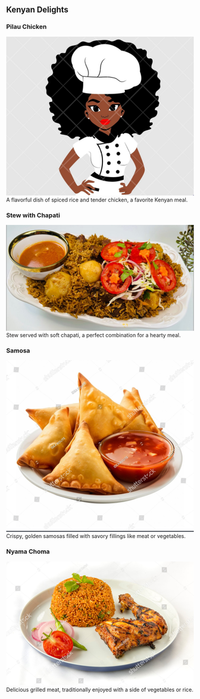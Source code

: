 ## Kenyan Delights

### Pilau Chicken
![Pilau Chicken](https://github.com/Hellen89-arch/Kenyan-delights/raw/main/d9ef7551a17cc522a023ea418f2a459b.jpg)
A flavorful dish of spiced rice and tender chicken, a favorite Kenyan meal.

### Stew with Chapati
![Stew with Chapati](https://github.com/Hellen89-arch/Kenyan-delights/raw/main/maxresdefault.jpg)
Stew served with soft chapati, a perfect combination for a hearty meal.

### Samosa
![Samosa](https://github.com/Hellen89-arch/Kenyan-delights/raw/main/stock-photo-samosas-plate-with-sauce-isolated-on-white-background-ramadan-fried-samosa-on-plate-closeup-2495250253.jpg)
Crispy, golden samosas filled with savory fillings like meat or vegetables.

### Nyama Choma
![Nyama Choma](https://github.com/Hellen89-arch/Kenyan-delights/raw/main/stock-photo-indian-tandoori-chicken-chicken-legs-and-basmati-rice-1544009978.jpg)
Delicious grilled meat, traditionally enjoyed with a side of vegetables or rice.
